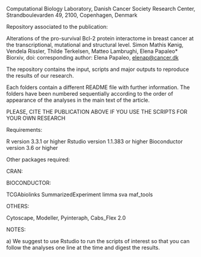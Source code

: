 Computational Biology Laboratory, Danish Cancer Society Research Center, Strandboulevarden 49, 2100, Copenhagen, Denmark

Repository associated to the publication:

Alterations of the pro-survival Bcl-2 protein interactome in breast cancer at the transcriptional, mutational and structural level. Simon Mathis Kønig, Vendela Rissler, Thilde Terkelsen, Matteo Lambrughi, Elena Papaleo*
Biorxiv, doi:
corresponding author: Elena Papaleo, elenap@cancer.dk

The repository contains the input, scripts and major outputs to reproduce the results of our research.

Each folders contain a different README file with further information. The folders have been numbered sequentially according to the order of appearance of the analyses in the main text of the article.


PLEASE, CITE THE PUBLICATION ABOVE IF YOU USE THE SCRIPTS FOR YOUR OWN RESEARCH

Requirements:

R version 3.3.1 or higher Rstudio version 1.1.383 or higher
Bioconductor version 3.6 or higher

Other packages required:

CRAN:


BIOCONDUCTOR:

TCGAbiolinks SummarizedExperiment  limma sva maf_tools

OTHERS:

Cytoscape, Modeller, Pyinteraph, Cabs_Flex 2.0

NOTES:

a) We suggest to use Rstudio to run the scripts of interest so that you can follow the analyses one line at the time and digest the results.


